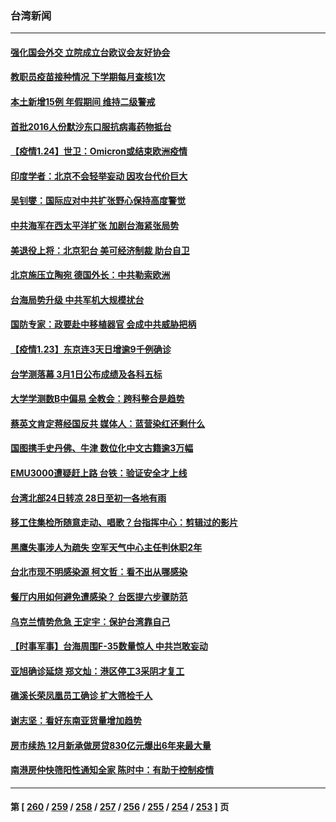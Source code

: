 ### 台湾新闻
---
#### [强化国会外交 立院成立台欧议会友好协会](../../pages/ncid1349361/n13526175.md) 
#### [教职员疫苗接种情况 下学期每月查核1次](../../pages/ncid1349361/n13526171.md) 
#### [本土新增15例 年假期间 维持二级警戒](../../pages/ncid1349361/n13526211.md) 
#### [首批2016人份默沙东口服抗病毒药物抵台](../../pages/ncid1349361/n13526102.md) 
#### [【疫情1.24】世卫：Omicron或结束欧洲疫情](../../pages/ncid1349361/n13525643.md) 
#### [印度学者：北京不会轻举妄动 因攻台代价巨大](../../pages/ncid1349361/n13525808.md) 
#### [吴钊燮：国际应对中共扩张野心保持高度警觉](../../pages/ncid1349361/n13525633.md) 
#### [中共海军在西太平洋扩张 加剧台海紧张局势](../../pages/ncid1349361/n13525304.md) 
#### [美退役上将：北京犯台 美可经济制裁 助台自卫](../../pages/ncid1349361/n13525062.md) 
#### [北京施压立陶宛 德国外长：中共勒索欧洲](../../pages/ncid1349361/n13520381.md) 
#### [台海局势升级 中共军机大规模扰台](../../pages/ncid1349361/n13524526.md) 
#### [国防专家：政要赴中移植器官 会成中共威胁把柄](../../pages/ncid1349361/n13524241.md) 
#### [【疫情1.23】东京连3天日增逾9千例确诊](../../pages/ncid1349361/n13524006.md) 
#### [台学测落幕 3月1日公布成绩及各科五标](../../pages/ncid1349361/n13524291.md) 
#### [大学学测数B中偏易 全教会：跨科整合是趋势](../../pages/ncid1349361/n13524293.md) 
#### [蔡英文肯定蒋经国反共 媒体人：蓝营染红还剩什么](../../pages/ncid1349361/n13524298.md) 
#### [国图携手史丹佛、牛津 数位化中文古籍逾3万幅](../../pages/ncid1349361/n13524301.md) 
#### [EMU3000遭疑赶上路 台铁：验证安全才上线](../../pages/ncid1349361/n13524306.md) 
#### [台湾北部24日转凉 28日至初一各地有雨](../../pages/ncid1349361/n13524308.md) 
#### [移工住集检所随意走动、唱歌？台指挥中心：剪辑过的影片](../../pages/ncid1349361/n13524262.md) 
#### [黑鹰失事涉人为疏失 空军天气中心主任判休职2年](../../pages/ncid1349361/n13524264.md) 
#### [台北市现不明感染源 柯文哲：看不出从哪感染](../../pages/ncid1349361/n13524267.md) 
#### [餐厅内用如何避免遭感染？ 台医提六步骤防范](../../pages/ncid1349361/n13524270.md) 
#### [乌克兰情势危急 王定宇：保护台湾靠自己](../../pages/ncid1349361/n13524273.md) 
#### [【时事军事】台海周围F-35数量惊人 中共岂敢妄动](../../pages/ncid1349361/n13523473.md) 
#### [亚旭确诊延烧 郑文灿：港区停工3采阴才复工](../../pages/ncid1349361/n13524235.md) 
#### [礁溪长荣凤凰员工确诊 扩大筛检千人](../../pages/ncid1349361/n13524238.md) 
#### [谢志坚：看好东南亚货量增加趋势](../../pages/ncid1349361/n13524229.md) 
#### [房市续热 12月新承做房贷830亿元爆出6年来最大量](../../pages/ncid1349361/n13524208.md) 
#### [南港房仲快筛阳性通知全家 陈时中：有助于控制疫情](../../pages/ncid1349361/n13524148.md) 

---
#### 第 [ [260](./260.md) / [259](./259.md) / [258](./258.md) / [257](./257.md) / [256](./256.md) / [255](./255.md) / [254](./254.md) / [253](./253.md) ] 页
